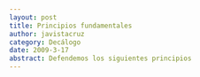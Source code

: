 ```yaml
---
layout: post
title: Principios fundamentales
author: javistacruz
category: Decálogo
date: 2009-3-17
abstract: Defendemos los siguientes principios
---
```

